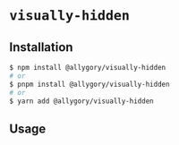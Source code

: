 # `visually-hidden`

## Installation

```sh
$ npm install @allygory/visually-hidden
# or
$ pnpm install @allygory/visually-hidden
# or
$ yarn add @allygory/visually-hidden
```

## Usage

<!-- View docs [here](https://google.com). -->
